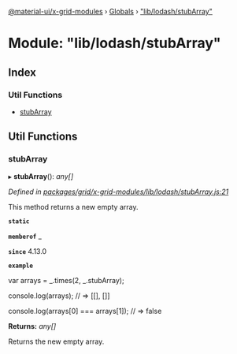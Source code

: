 [@material-ui/x-grid-modules](../README.md) › [Globals](../globals.md) › ["lib/lodash/stubArray"](_lib_lodash_stubarray_.md)

# Module: "lib/lodash/stubArray"

## Index

### Util Functions

* [stubArray](_lib_lodash_stubarray_.md#stubarray)

## Util Functions

###  stubArray

▸ **stubArray**(): *any[]*

*Defined in [packages/grid/x-grid-modules/lib/lodash/stubArray.js:21](https://github.com/mui-org/material-ui-x/blob/02342a6/packages/grid/x-grid-modules/lib/lodash/stubArray.js#L21)*

This method returns a new empty array.

**`static`** 

**`memberof`** _

**`since`** 4.13.0

**`example`** 

var arrays = _.times(2, _.stubArray);

console.log(arrays);
// => [[], []]

console.log(arrays[0] === arrays[1]);
// => false

**Returns:** *any[]*

Returns the new empty array.

